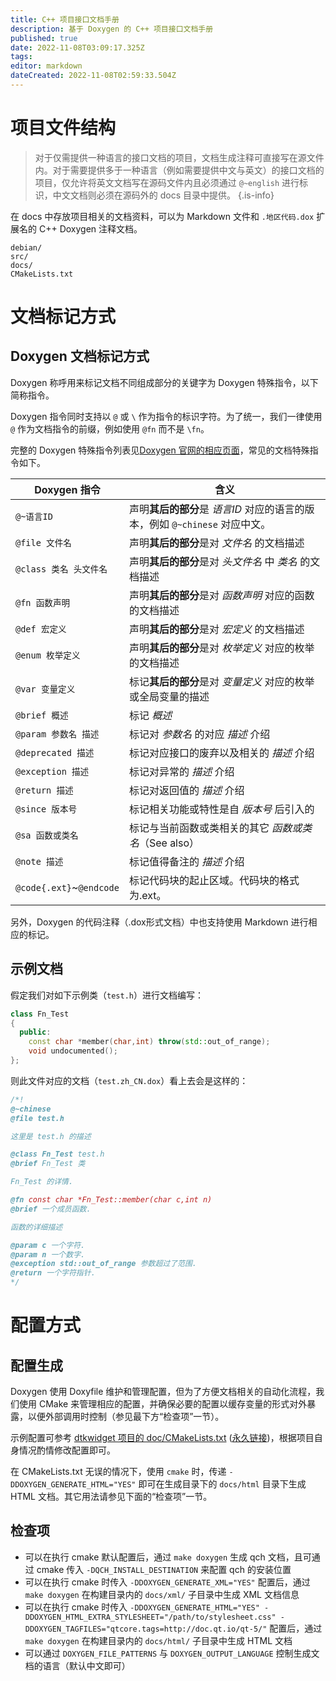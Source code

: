 ```yaml
---
title: C++ 项目接口文档手册
description: 基于 Doxygen 的 C++ 项目接口文档手册
published: true
date: 2022-11-08T03:09:17.325Z
tags: 
editor: markdown
dateCreated: 2022-11-08T02:59:33.504Z
---
```


# 项目文件结构

> 对于仅需提供一种语言的接口文档的项目，文档生成注释可直接写在源文件内。对于需要提供多于一种语言（例如需要提供中文与英文）的接口文档的项目，仅允许将英文文档写在源码文件内且必须通过 `@~english` 进行标识，中文文档则必须在源码外的 docs 目录中提供。
{.is-info}

在 docs 中存放项目相关的文档资料，可以为 Markdown 文件和 `.地区代码.dox` 扩展名的 C++ Doxygen 注释文档。

``` plain
debian/
src/
docs/
CMakeLists.txt
```

# 文档标记方式

## Doxygen 文档标记方式

Doxygen 称呼用来标记文档不同组成部分的关键字为 Doxygen 特殊指令，以下简称指令。

Doxygen 指令同时支持以 `@` 或 `\` 作为指令的标识字符。为了统一，我们一律使用 `@` 作为文档指令的前缀，例如使用 `@fn` 而不是 `\fn`。

完整的 Doxygen 特殊指令列表见[Doxygen 官网的相应页面](https://www.doxygen.nl/manual/commands.html)，常见的文档特殊指令如下。

Doxygen 指令           | 含义
-----------------------|--------------
`@~语言ID`             | 声明**其后的部分**是 _语言ID_ 对应的语言的版本，例如 `@~chinese` 对应中文。
`@file 文件名`         | 声明**其后的部分**是对 _文件名_ 的文档描述
`@class 类名 头文件名` | 声明**其后的部分**是对 _头文件名_ 中 _类名_ 的文档描述
`@fn 函数声明`         | 声明**其后的部分**是对 _函数声明_ 对应的函数的文档描述
`@def 宏定义`          | 声明**其后的部分**是对 _宏定义_ 的文档描述
`@enum 枚举定义`       | 声明**其后的部分**是对 _枚举定义_ 对应的枚举的文档描述
`@var 变量定义`        | 标记**其后的部分**是对 _变量定义_ 对应的枚举或全局变量的描述
`@brief 概述`          | 标记 _概述_
`@param 参数名 描述`   | 标记对 _参数名_ 的对应 _描述_ 介绍
`@deprecated 描述`     | 标记对应接口的废弃以及相关的 _描述_ 介绍
`@exception 描述`      | 标记对异常的 _描述_ 介绍
`@return 描述`         | 标记对返回值的 _描述_ 介绍
`@since 版本号`        | 标记相关功能或特性是自 _版本号_ 后引入的
`@sa 函数或类名`       | 标记与当前函数或类相关的其它 _函数或类名_（See also）
`@note 描述`           | 标记值得备注的 _描述_ 介绍
`@code{.ext}`~`@endcode` | 标记代码块的起止区域。代码块的格式为.ext。

另外，Doxygen 的代码注释（.dox形式文档）中也支持使用 Markdown 进行相应的标记。

## 示例文档

假定我们对如下示例类（`test.h`）进行文档编写：

``` cpp
class Fn_Test
{
  public:
    const char *member(char,int) throw(std::out_of_range);
    void undocumented();
};
```

则此文件对应的文档（`test.zh_CN.dox`）看上去会是这样的：

``` cpp
/*!
@~chinese
@file test.h

这里是 test.h 的描述

@class Fn_Test test.h
@brief Fn_Test 类

Fn_Test 的详情.

@fn const char *Fn_Test::member(char c,int n)
@brief 一个成员函数.

函数的详细描述

@param c 一个字符.
@param n 一个数字.
@exception std::out_of_range 参数超过了范围.
@return 一个字符指针.
*/
```

# 配置方式

## 配置生成

Doxygen 使用 Doxyfile 维护和管理配置，但为了方便文档相关的自动化流程，我们使用 CMake 来管理相应的配置，并确保必要的配置以缓存变量的形式对外暴露，以便外部调用时控制（参见最下方“检查项”一节）。

示例配置可参考 [dtkwidget 项目的 doc/CMakeLists.txt](https://github.com/linuxdeepin/dtkwidget/blob/master/doc/CMakeLists.txt) ([永久链接](https://github.com/linuxdeepin/dtkwidget/blob/26509c34800a5634db16377ded0d3e746bcfbca8/doc/CMakeLists.txt))，根据项目自身情况酌情修改配置即可。

在 CMakeLists.txt 无误的情况下，使用 `cmake` 时，传递 `-DDOXYGEN_GENERATE_HTML="YES"` 即可在生成目录下的 `docs/html` 目录下生成 HTML 文档。其它用法请参见下面的“检查项”一节。

## 检查项

- 可以在执行 cmake 默认配置后，通过 `make doxygen` 生成 qch 文档，且可通过 cmake 传入 `-DQCH_INSTALL_DESTINATION` 来配置 qch 的安装位置
- 可以在执行 cmake 时传入 `-DDOXYGEN_GENERATE_XML="YES"` 配置后，通过 `make doxygen` 在构建目录内的 `docs/xml/` 子目录中生成 XML 文档信息
- 可以在执行 cmake 时传入 `-DDOXYGEN_GENERATE_HTML="YES" -DDOXYGEN_HTML_EXTRA_STYLESHEET="/path/to/stylesheet.css" -DDOXYGEN_TAGFILES="qtcore.tags=http://doc.qt.io/qt-5/"` 配置后，通过 `make doxygen` 在构建目录内的 `docs/html/` 子目录中生成 HTML 文档
- 可以通过 `DOXYGEN_FILE_PATTERNS` 与 `DOXYGEN_OUTPUT_LANGUAGE` 控制生成文档的语言（默认中文即可）